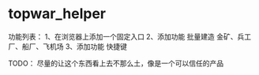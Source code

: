 # topwar_helper
功能列表：
1、在浏览器上添加一个固定入口
2、添加功能 批量建造 金矿、兵工厂、船厂、飞机场
3、添加功能 快捷键

TODO：
尽量的让这个东西看上去不那么土，像是一个可以信任的产品